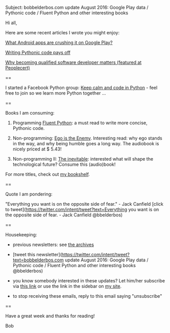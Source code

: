 Subject: bobbelderbos.com update August 2016: Google Play data / Pythonic code / Fluent Python and other interesting books

Hi all,

Here are some recent articles I wrote you might enjoy:

[What Android apps are crushing it on Google Play?](http://bobbelderbos.com/2016/07/google-play-topapps/)

[Writing Pythonic code pays off](http://bobbelderbos.com/2016/07/writing-pythonic-code-pays-off/)

[Why becoming qualified software developer matters (featured at Peoplecert)](http://www.peoplecert.org/en/presscenter/Publications/Pages/I-became-a-certified-Quality-Software-Developer-by-Bob-Belderbos.aspx)

==

I started a Facebook Python group: [Keep calm and code in Python](https://www.facebook.com/groups/1305028816183522/) - feel free to join so we learn more Python together ...

==

Books I am consuming:

1) Programming
[Fluent Python](https://www.amazon.com/Fluent-Python-Ramalho/dp/1491946008/): a must read to write more concise, Pythonic code.

2) Non-programming:
[Ego is the Enemy](https://www.amazon.com/Ego-Enemy-Ryan-Holiday/dp/1591847818). Interesting read: why ego stands in the way, and why being humble goes a long way. The audiobook is nicely priced at $ 5.43!

3) Non-programming II:
[The inevitable](https://www.amazon.com/Inevitable-Understanding-Technological-Forces-Future/dp/0525428089/): interested what will shape the technological future? Consume this (audio)book!


For more titles, check out [my bookshelf](http://bobbelderbos.com/books/).

==

Quote I am pondering:

"Everything you want is on the opposite side of fear." - Jack Canfield [click to tweet](https://twitter.com/intent/tweet?text=Everything you want is on the opposite side of fear. - Jack Canfield @bbelderbos)

==

Housekeeping:

- previous newsletters: see [the archives](https://github.com/bbelderbos/mailing-list/archives)

- [tweet this newsletter](https://twitter.com/intent/tweet?text=bobbelderbos.com update August 2016: Google Play data / Pythonic code / Fluent Python and other interesting books @bbelderbos)

- you know somebody interested in these updates? Let him/her subscribe via <a href="mailto:info@bobbelderbos.com?Subject=Please%20subscribe">this link</a> or use the link in the sidebar on [my site](http://bobbelderbos.com).

- to stop receiving these emails, reply to this email saying "unsubscribe"

==

Have a great week and thanks for reading!

Bob
